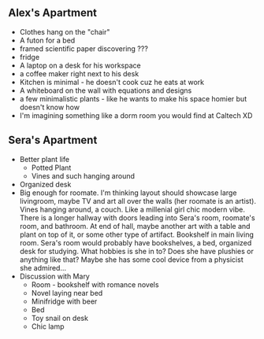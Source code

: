 
## Alex's Apartment

- Clothes hang on the "chair"
- A futon for a bed
- framed scientific paper discovering ???
- fridge
- A laptop on a desk for his workspace
- a coffee maker right next to his desk
- Kitchen is minimal - he doesn't cook cuz he eats at work
- A whiteboard on the wall with equations and designs
- a few minimalistic plants - like he wants to make his space homier but doesn't know how
- I'm imagining something like a dorm room you would find at Caltech XD

## Sera's Apartment

- Better plant life
  - Potted Plant
  - Vines and such hanging around
- Organized desk
- Big enough for roomate. I'm thinking layout should showcase large livingroom, maybe TV and art all over the walls (her roomate is an artist).  Vines hanging around, a couch.  Like a millenial girl chic modern vibe.  There is a longer hallway with doors leading into Sera's room, roomate's room, and bathroom.  At end of hall, maybe another art with a table and plant on top of it, or some other type of artifact.  Bookshelf in main living room.  Sera's room would probably have bookshelves, a bed, organized desk for studying.  What hobbies is she in to?  Does she have plushies or anything like that?  Maybe she has some cool device from a physicist she admired...
- Discussion with Mary
	- Room - bookshelf with romance novels
	- Novel laying near bed
	- Minifridge with beer 
	- Bed
	- Toy snail on desk
	- Chic lamp
